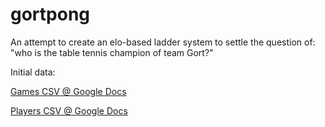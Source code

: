 # gortpong
An attempt to create an elo-based ladder system to settle the question of: "who is the table tennis champion of team Gort?"

Initial data:

[Games CSV @ Google Docs](https://docs.google.com/spreadsheets/d/1okeCXA80gz2U7p-jUhDEoj0hNYD2LaNvFukqKXnhi1o/edit?usp=sharing)

[Players CSV @ Google Docs](https://docs.google.com/spreadsheets/d/1okeCXA80gz2U7p-jUhDEoj0hNYD2LaNvFukqKXnhi1o/edit?usp=sharing)
